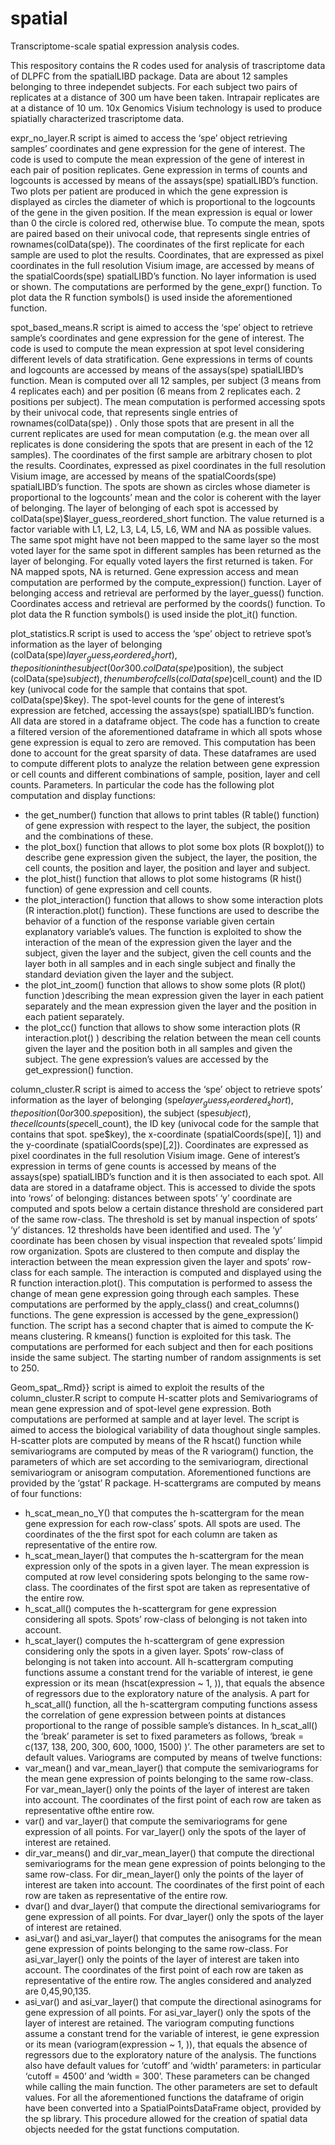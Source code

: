 # spatial
Transcriptome-scale spatial expression analysis codes.



This respository contains the R codes used for analysis of trascriptome data of DLPFC from the spatialLIBD package. 
Data are about 12 samples belonging to three independet subjects. For each subject two pairs of replicates at a distance of 300 um have been taken. Intrapair replicates are at a distance of 10 um. 10x Genomics Visium technology is used to produce spiatially characterized trascriptome data.   

expr_no_layer.R script is aimed to access the ‘spe’ object retrieving samples’ coordinates and gene expression for the gene of interest. The code is used to compute the mean expression of the gene of interest in each pair of position replicates. Gene expression in terms of counts and logcounts is accessed by means of the assays(spe) spatialLIBD’s function. Two plots per patient are produced in which the gene expression is displayed as circles the diameter of which is proportional to the logcounts of the gene in the given position. If the mean expression is equal or lower than 0 the circle is colored red, otherwise blue. To compute the mean, spots are paired based on their univocal code, that represents single entries of rownames(colData(spe)). The coordinates of the first replicate for each sample are used to plot the results. Coordinates, that are expressed as pixel coordinates in the full resolution Visium image,  are accessed by means of the spatialCoords(spe) spatialLIBD’s function. No layer information is used or shown. 
The computations are performed by the gene_expr() function. To plot data the R function symbols() is used inside the aforementioned function.

spot_based_means.R script is aimed to access the ‘spe’ object to retrieve sample’s coordinates and gene expression for the gene of interest. The code is used to compute the mean expression at spot level considering different levels of data stratification. Gene expressions in terms of counts and logcounts are accessed by means of the assays(spe) spatialLIBD’s function. Mean is computed over all 12 samples, per subject (3 means from 4 replicates each) and per position (6 means from 2 replicates each. 2 positions per subject). The mean computation is performed accessing spots by their univocal code, that represents single entries of rownames(colData(spe)) . Only those spots that are present in all the current replicates are used for mean computation (e.g. the mean over all replicates is done considering the spots that are present in each of the 12 samples). The coordinates of the first sample are arbitrary chosen to plot the results. Coordinates, expressed as pixel coordinates in the full resolution Visium image, are accessed by means of the spatialCoords(spe) spatialLIBD’s function. The spots are shown as circles whose diameter is proportional to the logcounts’ mean and the color is coherent with the layer of belonging. The layer of belonging of each spot is accessed by colData(spe)$layer_guess_reordered_short function. The value returned is a factor variable with L1, L2, L3, L4, L5, L6, WM and NA as possible values. The same spot might have not been mapped to the same layer so the most voted layer for the same spot in different samples has been returned as the layer of belonging. For equally voted layers the first returned is taken. For NA mapped spots, NA is returned. 
Gene expression access and mean computation are performed by the compute_expression() function. Layer of belonging access and retrieval are performed by the layer_guess() function. Coordinates access and retrieval are performed by the coords() function. 
To plot data the R function symbols() is used inside the plot_it() function. 

plot_statistics.R script is used to access the ‘spe’ object to retrieve spot’s information as the layer of belonging (colData(spe)$layer_guess_reordered_short), the position in the subject (0 or 300. colData(spe)$position), the subject (colData(spe)$subject), the number of cells (colData(spe)$cell_count) and the ID key (univocal code for the sample that contains that spot. colData(spe)$key). The spot-level counts for the gene of interest’s expression are fetched, accessing the assays(spe) spatialLIBD’s function. All data are stored in a dataframe object. The code has a function to create a filtered version of the aforementioned dataframe in which all spots whose gene expression is equal to zero are removed. This computation has been done to account for the great sparsity of data. These dataframes are used to compute different plots to analyze the relation between gene expression or cell counts and different combinations of sample, position, layer and cell counts. Parameters. In particular the code has the following plot computation and display functions: 
- the get_number() function that allows to print tables (R table() function) of gene expression with respect to the layer, the subject, the position and the combinations of these.
- the plot_box() function that allows to plot some box plots (R boxplot()) to describe gene expression given the subject, the layer, the position, the cell counts, the position and layer, the position and layer and subject. 
- the plot_hist() function that allows to plot some histograms (R hist() function) of gene expression and cell counts.
- the plot_interaction() function that allows to show some interaction plots (R interaction.plot() function). These functions are used to describe the behavior of a function of the response variable given certain explanatory variable’s values. The function is exploited to show the interaction of the mean of the expression given the layer and the subject, given the layer and the subject, given the cell counts and the layer both in all samples and in each single subject and finally the standard deviation given the layer and the subject.
- the plot_int_zoom() function that allows to show some plots (R plot() function )describing the mean expression given the layer in each patient separately and the mean expression given the layer and the position in each patient separately.
- the plot_cc() function that allows to show some interaction plots (R interaction.plot() ) describing the relation between the mean cell counts given the layer and the position both in all samples and given the subject.
The gene expression’s values are accessed by the get_expression() function. 

column_cluster.R script is aimed to access the ‘spe’ object to retrieve spots’ information as the layer of belonging (spe$layer_guess_reordered_short), the position (0 or 300. spe$position), the subject (spe$subject), the cell counts (spe$cell_count), the ID key (univocal code for the sample that contains that spot. spe$key), the x-coordinate (spatialCoords(spe)[, 1]) and the y-coordinate (spatialCoords(spe)[,2]). Coordinates are expressed as pixel coordinates in the full resolution Visium image. Gene of interest’s expression in terms of gene counts is accessed by means of the assays(spe) spatialLIBD’s function and it is then associated to each spot. All data are stored in a dataframe object. This is accessed to divide the spots into ‘rows’ of belonging: distances between spots’ ‘y’ coordinate are computed and spots below a certain distance threshold are considered part of the same row-class. The threshold is set by manual inspection of spots’ ‘y’ distances. 12 thresholds  have been identified and used. The ‘y’ coordinate has been chosen by visual inspection that revealed spots’ limpid row organization. Spots are clustered to then compute and display the interaction between the mean expression given the layer and spots’ row-class for each sample. The interaction is computed and displayed using the R function interaction.plot(). This computation is performed to assess the change of mean gene expression going through each samples. These computations are performed by the apply_class() and creat_columns() functions.  The gene expression is accessed by the gene_expression() function. 
The script has a second chapter that is aimed to compute the K-means clustering. R kmeans() function is exploited for this task. The computations are performed for each subject and then for each positions inside the same subject. The starting number of random assignments is set to 250.

Geom_spat_.Rmd}} script is aimed to exploit the results of the column_cluster.R script to compute H-scatter plots and Semivariograms of mean gene expression and of spot-level gene expression. Both computations are performed at sample and at layer level. The script is aimed to access the biological variability of data thoughout single samples.  
H-scatter plots are computed by means of the R hscat() function while semivariograms are computed by meas of the R variogram() function, the parameters of which are set according to the semivariogram, directional semivariogram or anisogram computation. Aforementioned functions are provided by the ‘gstat’ R package. H-scattergrams are computed by means of four functions: 
- h_scat_mean_no_Y() that computes the h-scattergram for the mean gene expression for each row-class’ spots. All spots are used. The coordinates of the the first spot for each column are taken as representative of the entire row. 
- h_scat_mean_layer() that computes the h-scattergram for the mean expression only of the spots in a given layer. The mean expression is computed at row level considering spots belonging to the same row-class. The coordinates of the first spot are taken as representative of the entire row.
- h_scat_all() computes the h-scattergram for gene expression considering all spots. Spots’ row-class of belonging is not taken into account.
- h_scat_layer() computes the h-scattergram of gene expression considering only the spots in a given layer. Spots’ row-class of belonging is not taken into account.
All h-scattergram computing functions assume a constant trend for the variable of interest, ie gene expression or its mean (hscat(expression ~ 1, )), that equals the absence of regressors due to the exploratory nature of the analysis.
A part for h_scat_all() function, all the h-scattergram computing functions assess the correlation of gene expression between points at distances proportional to the range of possible sample’s distances. In h_scat_all() the ‘break’ parameter is set to fixed parameters as follows, ‘break = c(137, 138, 200, 300, 600, 1000, 1500) )’. The other parameters are set to default values.
Variograms are computed by means of twelve functions: 
- var_mean() and var_mean_layer() that compute the semivariograms for the mean gene expression of points belonging to the same row-class. For var_mean_layer() only the points of the layer of interest are taken into account. The coordinates of the first point of each row are taken as representative ofthe entire row.
- var() and var_layer() that compute the semivariograms for gene expression of all points. For var_layer() only the spots of the layer of interest are retained.
- dir_var_means() and dir_var_mean_layer() that compute the directional semivariograms for the mean gene expression of points belonging to the same row-class. For dir_mean_layer() only the points of the layer of interest are taken into account. The coordinates of the first point of each row are taken as representative of the entire row.
- dvar() and dvar_layer() that compute the directional semivariograms for gene expression of all points. For dvar_layer() only the spots of the layer of interest are retained.
- asi_var() and asi_var_layer() that computes the anisograms for the mean gene expression of points belonging to the same row-class. For asi_var_layer() only the points of the layer of interest are taken into account. The coordinates of the first point of each row are taken as representative of the entire row. The angles considered and analyzed are 0,45,90,135. 
- asi_var() and asi_var_layer() that compute the directional asinograms for gene expression of all points. For asi\_var\_layer() only the spots of the layer of interest are retained.
The variogram computing functions assume a constant trend for the variable of interest, ie gene expression or its mean (variogram(expression ~ 1, )), that equals the absence of regressors due to the exploratory nature of the analysis. The functions also have default values for ‘cutoff’ and ‘width’ parameters: in particular ‘cutoff = 4500’ and ‘width = 300’. These parameters can be changed while calling the main function.  The other parameters are set to default values. 
For all the aforementioned functions the dataframe of origin have been converted into a SpatialPointsDataFrame object, provided by the sp library. This procedure allowed for  the creation of spatial data objects needed for the gstat functions computation. 
